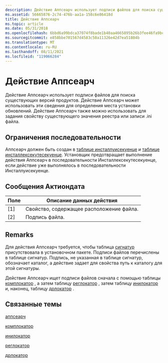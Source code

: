 ```yaml
---
description: Действие Аппсеарч использует подписи файлов для поиска существующих версий продуктов.
ms.assetid: 56665876-2c74-476b-aa1a-158c6e86418d
title: Действие Аппсеарч
ms.topic: article
ms.date: 05/31/2018
ms.openlocfilehash: 6bbd6a99bdca37074f8bade1b40aa4665895b26b3fee46fa9bc5e0b63632c4bc
ms.sourcegitcommit: e858bbe701567d4583c50a11326e42d7ea51804b
ms.translationtype: MT
ms.contentlocale: ru-RU
ms.lasthandoff: 08/11/2021
ms.locfileid: "119066284"
---
```

# <a name="appsearch-action"></a>Действие Аппсеарч

Действие Аппсеарч использует подписи файлов для поиска существующих версий продуктов. Действие Аппсеарч может использовать эти сведения для определения места установки обновлений. Действие Аппсеарч также можно использовать для задания свойству существующего значения реестра или записи .ini файла.

## <a name="sequence-restrictions"></a>Ограничения последовательности

Аппсеарч должен быть создан в [таблице инсталлуисекуенце](installuisequence-table.md) и [таблице инсталлексекутесекуенце](installexecutesequence-table.md). Установщик предотвращает выполнение действия Аппсеарч в последовательности Инсталлексекутесекуенце, если действие уже выполнялось в последовательности Инсталлуисекуенце.

## <a name="actiondata-messages"></a>Сообщения Актиондата



| Поле | Описание данных действия      |
|-------|---------------------------------|
| \[1\] | Свойство, содержащее расположение файла. |
| \[2\] | Подпись файла.                 |



 

## <a name="remarks"></a>Remarks

Для действия Аппсеарч требуется, чтобы таблица [сигнатур](signature-table.md) присутствовала в установочном пакете. Подписи файлов перечислены в таблице сигнатур. Подпись, не указанная в таблице сигнатур, обозначает каталог, а действие задает для свойства путь к каталогу для этой сигнатуры.

Действие Аппсеарч ищет подписи файлов сначала с помощью таблицы [комплокатор](complocator-table.md) , а затем таблицу [реглокатор](reglocator-table.md) , затем таблицу [инилокатор](inilocator-table.md) и, наконец, таблицу [дрлокатор](drlocator-table.md) .

## <a name="related-topics"></a>Связанные темы

<dl> <dt>

[аппсеарч](appsearch-table.md)
</dt> <dt>

[комплокатор](complocator-table.md)
</dt> <dt>

[инилокатор](inilocator-table.md)
</dt> <dt>

[реглокатор](reglocator-table.md)
</dt> <dt>

[дрлокатор](drlocator-table.md)
</dt> </dl>

 

 




